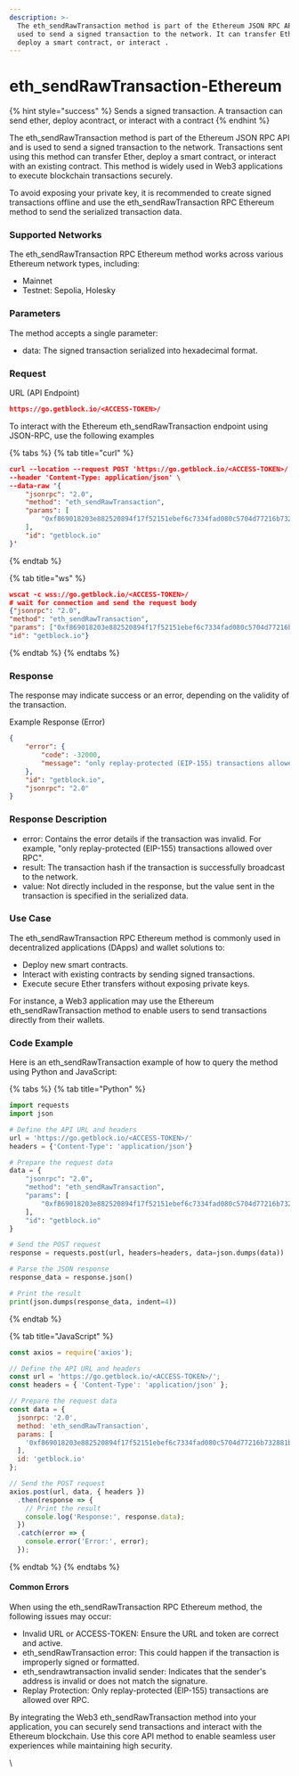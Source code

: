 ```yaml
---
description: >-
  The eth_sendRawTransaction method is part of the Ethereum JSON RPC API and is
  used to send a signed transaction to the network. It can transfer Ether,
  deploy a smart contract, or interact .
---
```


# eth\_sendRawTransaction-Ethereum

{% hint style="success" %}
Sends a signed transaction. A transaction can send ether, deploy acontract, or interact with a contract
{% endhint %}

The eth\_sendRawTransaction method is part of the Ethereum JSON RPC API and is used to send a signed transaction to the network. Transactions sent using this method can transfer Ether, deploy a smart contract, or interact with an existing contract. This method is widely used in Web3 applications to execute blockchain transactions securely.

To avoid exposing your private key, it is recommended to create signed transactions offline and use the eth\_sendRawTransaction RPC Ethereum method to send the serialized transaction data.

### Supported Networks

The eth\_sendRawTransaction RPC Ethereum method works across various Ethereum network types, including:

* Mainnet
* Testnet: Sepolia, Holesky

### Parameters

The method accepts a single parameter:

* data: The signed transaction serialized into hexadecimal format.

### Request

URL (API Endpoint)

```json
https://go.getblock.io/<ACCESS-TOKEN>/
```

To interact with the Ethereum eth\_sendRawTransaction endpoint using JSON-RPC, use the following examples

{% tabs %}
{% tab title="curl" %}
```json
curl --location --request POST 'https://go.getblock.io/<ACCESS-TOKEN>/' \
--header 'Content-Type: application/json' \
--data-raw '{
    "jsonrpc": "2.0",
    "method": "eth_sendRawTransaction",
    "params": [
        "0xf869018203e882520894f17f52151ebef6c7334fad080c5704d77216b732881bc16d674ec80000801ba02da1c48b670996dcb1f447ef9ef00b33033c48a4fe938f420bec3e56bfd24071a062e0aa78a81bf0290afbc3a9d8e9a068e6d74caa66c5e0fa8a46deaae96b0833"
    ],
    "id": "getblock.io"
}'
```
{% endtab %}

{% tab title="ws" %}
```json
wscat -c wss://go.getblock.io/<ACCESS-TOKEN>/
# wait for connection and send the request body 
{"jsonrpc": "2.0",
"method": "eth_sendRawTransaction",
"params": ["0xf869018203e882520894f17f52151ebef6c7334fad080c5704d77216b732881bc16d674ec80000801ba02da1c48b670996dcb1f447ef9ef00b33033c48a4fe938f420bec3e56bfd24071a062e0aa78a81bf0290afbc3a9d8e9a068e6d74caa66c5e0fa8a46deaae96b0833"],
"id": "getblock.io"}
```
{% endtab %}
{% endtabs %}

### Response

The response may indicate success or an error, depending on the validity of the transaction.

Example Response (Error)

```json
{
    "error": {
        "code": -32000,
        "message": "only replay-protected (EIP-155) transactions allowed over RPC"
    },
    "id": "getblock.io",
    "jsonrpc": "2.0"
}
```

### Response Description

* error: Contains the error details if the transaction was invalid. For example, "only replay-protected (EIP-155) transactions allowed over RPC".
* result: The transaction hash if the transaction is successfully broadcast to the network.
* value: Not directly included in the response, but the value sent in the transaction is specified in the serialized data.

### Use Case

The eth\_sendRawTransaction RPC Ethereum method is commonly used in decentralized applications (DApps) and wallet solutions to:

* Deploy new smart contracts.
* Interact with existing contracts by sending signed transactions.
* Execute secure Ether transfers without exposing private keys.

For instance, a Web3 application may use the Ethereum eth\_sendRawTransaction method to enable users to send transactions directly from their wallets.

### Code Example

Here is an eth\_sendRawTransaction example of how to query the method using Python and JavaScript:

{% tabs %}
{% tab title="Python" %}
```python
import requests
import json

# Define the API URL and headers
url = 'https://go.getblock.io/<ACCESS-TOKEN>/'
headers = {'Content-Type': 'application/json'}

# Prepare the request data
data = {
    "jsonrpc": "2.0",
    "method": "eth_sendRawTransaction",
    "params": [
        "0xf869018203e882520894f17f52151ebef6c7334fad080c5704d77216b732881bc16d674ec80000801ba02da1c48b670996dcb1f447ef9ef00b33033c48a4fe938f420bec3e56bfd24071a062e0aa78a81bf0290afbc3a9d8e9a068e6d74caa66c5e0fa8a46deaae96b0833"
    ],
    "id": "getblock.io"
}

# Send the POST request
response = requests.post(url, headers=headers, data=json.dumps(data))

# Parse the JSON response
response_data = response.json()

# Print the result
print(json.dumps(response_data, indent=4))

```
{% endtab %}

{% tab title="JavaScript" %}
```javascript
const axios = require('axios');

// Define the API URL and headers
const url = 'https://go.getblock.io/<ACCESS-TOKEN>/';
const headers = { 'Content-Type': 'application/json' };

// Prepare the request data
const data = {
  jsonrpc: '2.0',
  method: 'eth_sendRawTransaction',
  params: [
    '0xf869018203e882520894f17f52151ebef6c7334fad080c5704d77216b732881bc16d674ec80000801ba02da1c48b670996dcb1f447ef9ef00b33033c48a4fe938f420bec3e56bfd24071a062e0aa78a81bf0290afbc3a9d8e9a068e6d74caa66c5e0fa8a46deaae96b0833'
  ],
  id: 'getblock.io'
};

// Send the POST request
axios.post(url, data, { headers })
  .then(response => {
    // Print the result
    console.log('Response:', response.data);
  })
  .catch(error => {
    console.error('Error:', error);
  });

```
{% endtab %}
{% endtabs %}

#### Common Errors

When using the eth\_sendRawTransaction RPC Ethereum method, the following issues may occur:

* Invalid URL or ACCESS-TOKEN: Ensure the URL and token are correct and active.
* eth\_sendRawTransaction error: This could happen if the transaction is improperly signed or formatted.
* eth\_sendrawtransaction invalid sender: Indicates that the sender's address is invalid or does not match the signature.
* Replay Protection: Only replay-protected (EIP-155) transactions are allowed over RPC.

By integrating the Web3 eth\_sendRawTransaction method into your application, you can securely send transactions and interact with the Ethereum blockchain. Use this core API method to enable seamless user experiences while maintaining high security.

\\
